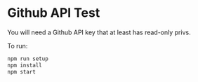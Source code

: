 # Github API Test

You will need a Github API key that at least has read-only privs.

To run:

```bash
npm run setup
npm install
npm start
```
